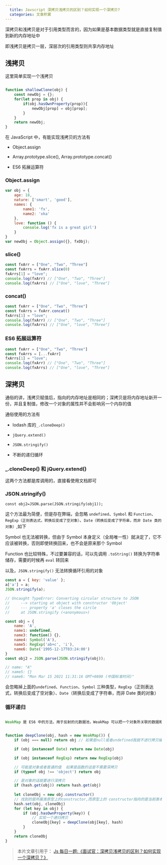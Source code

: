 ```yaml
---
  title: Javscript 深拷贝浅拷贝的区别？如何实现一个深拷贝?
  categories: 文章积累
---
```


深拷贝和浅拷贝是对于引用类型而言的，因为如果是基本数据类型就是直接复制值到新的内存地址中

即浅拷贝是拷贝一层，深层次的引用类型则共享内存地址

## 浅拷贝

这里简单实现一个浅拷贝

```js

function shallowClone(obj) {
    const newObj = {};
    for(let prop in obj) {
        if(obj.hasOwnProperty(prop)){
            newObj[prop] = obj[prop];
        }
    }
    return newObj;
}
```

在 JavaScript 中，有能实现浅拷贝的方法有

* Object.assign

* Array.prototype.slice(), Array.prototype.concat()

* ES6 拓展运算符

### Object.assign

```js
var obj = {
    age: 18,
    nature: ['smart', 'good'],
    names: {
        name1: 'fx',
        name2: 'xka'
    },
    love: function () {
        console.log('fx is a great girl')
    }
}
var newObj = Object.assign({}, fxObj);
```

### slice()

```js
const fxArr = ["One", "Two", "Three"]
const fxArrs = fxArr.slice(0)
fxArrs[1] = "love";
console.log(fxArr) // ["One", "Two", "Three"]
console.log(fxArrs) // ["One", "love", "Three"]
```

### concat()

```js
const fxArr = ["One", "Two", "Three"]
const fxArrs = fxArr.concat()
fxArrs[1] = "love";
console.log(fxArr) // ["One", "Two", "Three"]
console.log(fxArrs) // ["One", "love", "Three"]
```

### ES6 拓展运算符

```js
const fxArr = ["One", "Two", "Three"]
const fxArrs = [...fxArr]
fxArrs[1] = "love";
console.log(fxArr) // ["One", "Two", "Three"]
console.log(fxArrs) // ["One", "love", "Three"]
```

## 深拷贝

通俗的讲，浅拷贝赋值后，指向的内存地址是相同的；深拷贝是将内存地址新开一份，并且复制值，修改一个对象的属性并不会影响另一个内存的值

通俗使用的方法有

* lodash 库的`_.cloneDeep()`

* `jQuery.extend()`

* `JSON.stringify()`

* 不断的递归循环

### _.cloneDeep() 和 jQuery.extend()

这两个方法都是库调用的，直接看使用文档即可

### JSON.stringify()

```plain
const obj2=JSON.parse(JSON.stringify(obj1));
```

这个方法最为简便，但是存在弊端，会忽略 `undefined`、`Symbol` 和 `Function`、`RegExp（正则表达式，转换后变成了空对象）`、`Date（转换后变成了字符串，而非 Date 类的对象）`,如下

Symbol 也无法被转换，但由于 Symbol 本身定义（全局唯一性）就决定了，它不应该被转换，否则即使转换回来，也不会是原来那个 Symbol

Function 也比较特殊，不过要兼容的话，可以先调用 `.toString()` 转换为字符串储存，需要的时候再 `eval` 转回来

以及，`JSON.stringify()` 无法转换循环引用的对象

```js
const a = { key: 'value' };
a['a'] = a;
JSON.stringify(a);

// Uncaught TypeError: Converting circular structure to JSON
//     --> starting at object with constructor 'Object'
//     --- property 'a' closes the circle
//     at JSON.stringify (<anonymous>)
```


```js
const obj = {
    name: 'A',
    name1: undefined,
    name3: function() {},
    name4: Symbol('A'),
    name5: RegExp('ab+c', 'i'),
    name6: Date('1995-12-17T03:24:00')
}
const obj2 = JSON.parse(JSON.stringify(obj));

// name: "A"
// name5: {}
// name6: "Mon Mar 15 2021 11:31:16 GMT+0800 (中国标准时间)"
```

会忽略掉上面的`undefined`、`Function`、`Symbol` 三种类型，`RegExp`（正则表达式，转换后变成了空对象）、`Date`（转换后变成了字符串，而非 Date 类的对象）

### 循环递归

```js

WeakMap 是 ES6 中的方法，用于反射的元数据池，WeakMap 可以把一个对象所关联的数据和该对象的生命周期联系起来。当对象被销毁，其关联的数据也被释放。


function deepClone(obj, hash = new WeakMap()) {
    if (obj === null) return obj // 如果是null或者undefined我就不进行拷贝操作

    if (obj instanceof Date) return new Date(obj)

    if (obj instanceof RegExp) return new RegExp(obj)

    // 可能是对象或者普通的值  如果是函数的话是不需要深拷贝
    if (typeof obj !== 'object') return obj

    // 是对象的话就要进行深拷贝
    if (hash.get(obj)) return hash.get(obj)
    
    let cloneObj = new obj.constructor()
    // 找到的是所属类原型上的constructor,而原型上的 constructor指向的是当前类本身
    hash.set(obj, cloneObj)
    for (let key in obj) {
        if (obj.hasOwnProperty(key)) {
            // 实现一个递归拷贝
            cloneObj[key] = deepClone(obj[key], hash)
        }
    }
    return cloneObj
}

```



> 本片文章引用于：
> [Js 每日一题:《面试官：深拷贝浅拷贝的区别？如何实现一个深拷贝？》](https://mp.weixin.qq.com/s/m0alHaSzbKr7BJCdakPuqQ)
>
